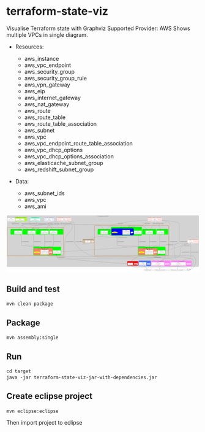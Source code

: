 # terraform-state-viz
Visualise Terraform state with Graphviz
Supported Provider: AWS
Shows multiple VPCs in single diagram.

* Resources:
  - aws_instance
  - aws_vpc_endpoint
  - aws_security_group
  - aws_security_group_rule
  - aws_vpn_gateway
  - aws_eip
  - aws_internet_gateway
  - aws_nat_gateway
  - aws_route
  - aws_route_table
  - aws_route_table_association
  - aws_subnet
  - aws_vpc
  - aws_vpc_endpoint_route_table_association
  - aws_vpc_dhcp_options
  - aws_vpc_dhcp_options_association
  - aws_elasticache_subnet_group
  - aws_redshift_subnet_group

* Data:
  - aws_subnet_ids
  - aws_vpc
  - aws_ami

![Sample 2 VPC with 2 zones and all details](https://github.com/j99nowicki/terraform-state-viz/blob/master/doc/sample_2_vpc2zones_show_all.png?raw=true)

## Build and test
    mvn clean package

## Package
    mvn assembly:single

## Run
    cd target
    java -jar terraform-state-viz-jar-with-dependencies.jar

## Create eclipse project
    mvn eclipse:eclipse

Then import project to eclipse
